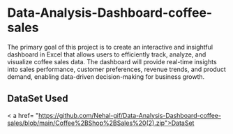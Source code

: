 # Data-Analysis-Dashboard-coffee-sales
The primary goal of this project is to create an interactive and insightful dashboard in Excel that allows users to efficiently track, analyze, and visualize coffee sales data. The dashboard will provide real-time insights into sales performance, customer preferences, revenue trends, and product demand, enabling data-driven decision-making for business growth.
## DataSet Used
< a href= "https://github.com/Nehal-gif/Data-Analysis-Dashboard-coffee-sales/blob/main/Coffee%2BShop%2BSales%20(2).zip">DataSet</a>
